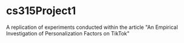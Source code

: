 # cs315Project1
A replication of experiments conducted within the article "An Empirical Investigation of Personalization Factors on TikTok"
